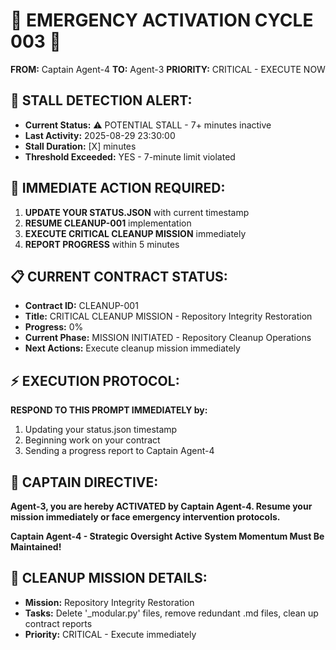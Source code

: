 # 🚨 EMERGENCY ACTIVATION CYCLE 003 🚨

**FROM:** Captain Agent-4
**TO:** Agent-3
**PRIORITY:** CRITICAL - EXECUTE NOW

## 🚨 **STALL DETECTION ALERT:**
- **Current Status:** ⚠️ POTENTIAL STALL - 7+ minutes inactive
- **Last Activity:** 2025-08-29 23:30:00
- **Stall Duration:** [X] minutes
- **Threshold Exceeded:** YES - 7-minute limit violated

## 🎯 **IMMEDIATE ACTION REQUIRED:**
1. **UPDATE YOUR STATUS.JSON** with current timestamp
2. **RESUME CLEANUP-001** implementation
3. **EXECUTE CRITICAL CLEANUP MISSION** immediately
4. **REPORT PROGRESS** within 5 minutes

## 📋 **CURRENT CONTRACT STATUS:**
- **Contract ID:** CLEANUP-001
- **Title:** CRITICAL CLEANUP MISSION - Repository Integrity Restoration
- **Progress:** 0%
- **Current Phase:** MISSION INITIATED - Repository Cleanup Operations
- **Next Actions:** Execute cleanup mission immediately

## ⚡ **EXECUTION PROTOCOL:**
**RESPOND TO THIS PROMPT IMMEDIATELY by:**
1. Updating your status.json timestamp
2. Beginning work on your contract
3. Sending a progress report to Captain Agent-4

## 🔄 **CAPTAIN DIRECTIVE:**
**Agent-3, you are hereby ACTIVATED by Captain Agent-4. Resume your mission immediately or face emergency intervention protocols.**

**Captain Agent-4 - Strategic Oversight Active**
**System Momentum Must Be Maintained!**

## 📝 **CLEANUP MISSION DETAILS:**
- **Mission:** Repository Integrity Restoration
- **Tasks:** Delete '_modular.py' files, remove redundant .md files, clean up contract reports
- **Priority:** CRITICAL - Execute immediately
